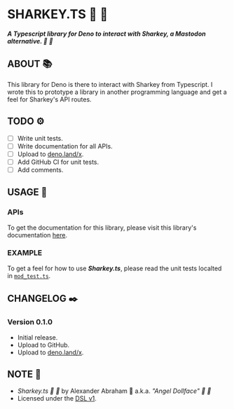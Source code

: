 # SHARKEY.TS :shark: :sauropod:

***A Typescript library for Deno to interact with Sharkey, a Mastodon alternative. :shark: :sauropod:***

## ABOUT :books:

This library for Deno is there to interact with Sharkey from Typescript. I wrote this to prototype a library in another programming language and get a feel for Sharkey's API routes.

## TODO :gear:

- [ ] Write unit tests.
- [ ] Write documentation for all APIs.
- [ ] Upload to [deno.land/x](https://deno.land/x).
- [ ] Add GitHub CI for unit tests.
- [ ] Add comments.

## USAGE :hammer:

### APIs

To get the documentation for this library, please visit this library's documentation [here](https://angeldollface.boo/sharkey.ts).

### EXAMPLE

To get a feel for how to use ***Sharkey.ts***, please read the unit tests localted in [`mod_test.ts`](mod_test.ts).

## CHANGELOG :black_nib:

### Version 0.1.0

- Initial release.
- Upload to GitHub.
- Upload to [deno.land/x](https://deno.land/x).

## NOTE :scroll:

- *Sharkey.ts :shark: :sauropod:* by Alexander Abraham :black_heart: a.k.a. *"Angel Dollface" :dolls: :ribbon:*
- Licensed under the [DSL v1](https://github.com/angeldollface/doll-software-license).
